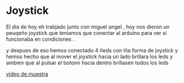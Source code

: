 # Joystick

El dia de hoy eh trabjado junto con miguel angel , hoy nos dieron un peuqeño joystick que teniamos que conectar al arduino para ver si funcionaba en condiciones . 
 
 
 y despues de eso hemos conectado 4 ñeds con lña forma de joystick y hemos hecho que al mover el joystick hacia un lado brillara los leds y ambien que al pulsar el 
 botonn hacia dentro brillasen todos los leds 
 
[video de muestra](uhttps://raw.githubusercontent.com/DavidMenCam/Arduino/main/VID_20220202_105511.mp4)
